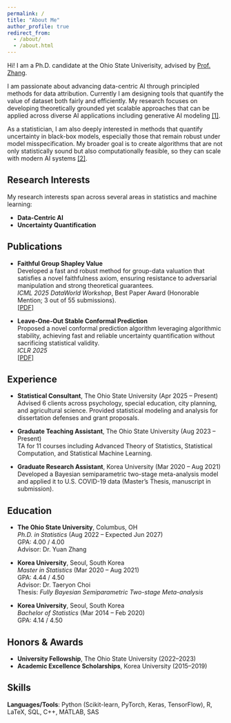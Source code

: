 ```yaml
---
permalink: /
title: "About Me"
author_profile: true
redirect_from: 
  - /about/
  - /about.html
---
```


Hi! I am a Ph.D. candidate at the Ohio State Univerisity, advised by [Prof. Zhang](https://www.asc.ohio-state.edu/zhang.7824/).

I am passionate about advancing data-centric AI through principled methods for data attribution. Currently I am designing tools that quantify the value of dataset both fairly and efficiently. My research focuses on developing theoretically grounded yet scalable approaches that can be applied across diverse AI applications including generative AI modeling [[1]](https://arxiv.org/abs/2505.19013).

As a statistician, I am also deeply interested in methods that quantify uncertainty in black-box models, especially those that remain robust under model misspecification. My broader goal is to create algorithms that are not only statistically sound but also computationally feasible, so they can scale with modern AI systems [[2]](https://openreview.net/forum?id=Bt1vnCnAVS&noteId=uNqjmfay9Q).

## Research Interests

My research interests span across several areas in statistics and machine learning:

- **Data-Centric AI**
- **Uncertainty Quantification**

## Publications

- **Faithful Group Shapley Value**  
  Developed a fast and robust method for group-data valuation that satisfies a novel faithfulness axiom, ensuring resistance to adversarial manipulation and strong theoretical guarantees.  
  *ICML 2025 DataWorld Workshop*, Best Paper Award (Honorable Mention; 3 out of 55 submissions).  
  [[PDF]](https://arxiv.org/abs/2505.19013)

- **Leave-One-Out Stable Conformal Prediction**  
  Proposed a novel conformal prediction algorithm leveraging algorithmic stability, achieving fast and reliable uncertainty quantification without sacrificing statistical validity.  
  *ICLR 2025*  
  [[PDF]](https://openreview.net/forum?id=Bt1vnCnAVS)

## Experience

- **Statistical Consultant**, The Ohio State University (Apr 2025 – Present)  
  Advised 6 clients across psychology, special education, city planning, and agricultural science. Provided statistical modeling and analysis for dissertation defenses and grant proposals.

- **Graduate Teaching Assistant**, The Ohio State University (Aug 2023 – Present)  
  TA for 11 courses including Advanced Theory of Statistics, Statistical Computation, and Statistical Machine Learning.

- **Graduate Research Assistant**, Korea University (Mar 2020 – Aug 2021)  
  Developed a Bayesian semiparametric two-stage meta-analysis model and applied it to U.S. COVID-19 data (Master’s Thesis, manuscript in submission).

## Education

- **The Ohio State University**, Columbus, OH  
  *Ph.D. in Statistics* (Aug 2022 – Expected Jun 2027)  
  GPA: 4.00 / 4.00  
  Advisor: Dr. Yuan Zhang

- **Korea University**, Seoul, South Korea  
  *Master in Statistics* (Mar 2020 – Aug 2021)  
  GPA: 4.44 / 4.50  
  Advisor: Dr. Taeryon Choi  
  Thesis: *Fully Bayesian Semiparametric Two-stage Meta-analysis*

- **Korea University**, Seoul, South Korea  
  *Bachelor of Statistics* (Mar 2014 – Feb 2020)  
  GPA: 4.14 / 4.50

## Honors & Awards

- **University Fellowship**, The Ohio State University (2022–2023)
- **Academic Excellence Scholarships**, Korea University (2015–2019)

## Skills

**Languages/Tools**: Python (Scikit-learn, PyTorch, Keras, TensorFlow), R, LaTeX, SQL, C++, MATLAB, SAS
